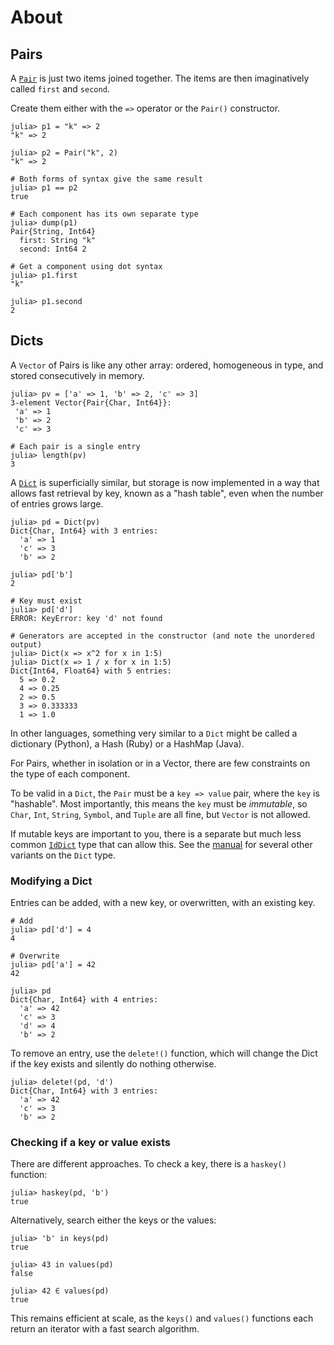 # About

## Pairs

A [`Pair`][pair] is just two items joined together.
The items are then imaginatively called `first` and `second`.

Create them either with the `=>` operator or the `Pair()` constructor.

```julia-repl
julia> p1 = "k" => 2
"k" => 2

julia> p2 = Pair("k", 2)
"k" => 2

# Both forms of syntax give the same result
julia> p1 == p2
true

# Each component has its own separate type
julia> dump(p1)
Pair{String, Int64}
  first: String "k"
  second: Int64 2

# Get a component using dot syntax
julia> p1.first
"k"

julia> p1.second
2
```

## Dicts

A `Vector` of Pairs is like any other array: ordered, homogeneous in type, and stored consecutively in memory.

```julia-repl
julia> pv = ['a' => 1, 'b' => 2, 'c' => 3]
3-element Vector{Pair{Char, Int64}}:
 'a' => 1
 'b' => 2
 'c' => 3

# Each pair is a single entry
julia> length(pv)
3
```

A [`Dict`][dict] is superficially similar, but storage is now implemented in a way that allows fast retrieval by key, known as a "hash table", even when the number of entries grows large.

```julia-repl
julia> pd = Dict(pv)
Dict{Char, Int64} with 3 entries:
  'a' => 1
  'c' => 3
  'b' => 2

julia> pd['b']
2

# Key must exist
julia> pd['d']
ERROR: KeyError: key 'd' not found

# Generators are accepted in the constructor (and note the unordered output)
julia> Dict(x => x^2 for x in 1:5)
julia> Dict(x => 1 / x for x in 1:5)
Dict{Int64, Float64} with 5 entries:
  5 => 0.2
  4 => 0.25
  2 => 0.5
  3 => 0.333333
  1 => 1.0
  ```

In other languages, something very similar to a `Dict` might be called a dictionary (Python), a Hash (Ruby) or a HashMap (Java).

For Pairs, whether in isolation or in a Vector, there are few constraints on the type of each component.

To be valid in a `Dict`, the `Pair` must be a `key => value` pair, where the `key` is "hashable".
Most importantly, this means the `key` must be _immutable_, so `Char`, `Int`, `String`, `Symbol`, and `Tuple` are all fine, but `Vector` is not allowed.

If mutable keys are important to you, there is a separate but much less common [`IdDict`][iddict] type that can allow this.
See the [manual][dict] for several other variants on the `Dict` type.

### Modifying a Dict

Entries can be added, with a new key, or overwritten, with an existing key.

```julia-repl
# Add
julia> pd['d'] = 4
4

# Overwrite
julia> pd['a'] = 42
42

julia> pd
Dict{Char, Int64} with 4 entries:
  'a' => 42
  'c' => 3
  'd' => 4
  'b' => 2
```

To remove an entry, use the `delete!()` function, which will change the Dict if the key exists and silently do nothing otherwise.

```julia-repl
julia> delete!(pd, 'd')
Dict{Char, Int64} with 3 entries:
  'a' => 42
  'c' => 3
  'b' => 2
```

### Checking if a key or value exists

There are different approaches.
To check a key, there is a `haskey()` function:

```julia-repl
julia> haskey(pd, 'b')
true
```

Alternatively, search either the keys or the values:

```julia-repl
julia> 'b' in keys(pd)
true

julia> 43 in values(pd)
false

julia> 42 ∈ values(pd)
true
```

This remains efficient at scale, as the `keys()` and `values()` functions each return an iterator with a fast search algorithm.


[pair]: https://docs.julialang.org/en/v1/base/collections/#Core.Pair
[dict]: https://docs.julialang.org/en/v1/base/collections/#Dictionaries
[iddict]: https://docs.julialang.org/en/v1/base/collections/#Base.IdDict
